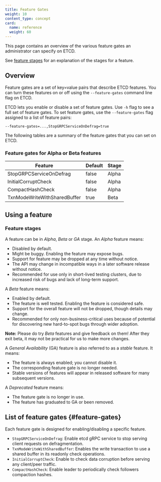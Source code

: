 ```yaml
---
title: Feature Gates
weight: 10
content_type: concept
card:
  name: reference
  weight: 60
---
```


<!-- overview -->
This page contains an overview of the various feature gates an administrator
can specify on ETCD.

See [feature stages](#feature-stages) for an explanation of the stages for a feature.


<!-- body -->
## Overview

Feature gates are a set of key=value pairs that describe ETCD features.
You can turn these features on or off using the `--feature-gates` command line flag
on ETCD.

ETCD lets you enable or disable a set of feature gates.
Use `-h` flag to see a full set of feature gates.
To set feature gates, use the `--feature-gates` flag assigned to a list of feature pairs:

```shell
--feature-gates=...,StopGRPCServiceOnDefrag=true
```

The following tables are a summary of the feature gates that you can set on
ETCD.

### Feature gates for Alpha or Beta features

| Feature                          | Default | Stage |
|----------------------------------|---------|-------|
| StopGRPCServiceOnDefrag          | false   | Alpha |
| InitialCorruptCheck              | false   | Alpha |
| CompactHashCheck                 | false   | Alpha |
| TxnModeWriteWithSharedBuffer     | true    | Beta  |

## Using a feature

### Feature stages

A feature can be in *Alpha*, *Beta* or *GA* stage.
An *Alpha* feature means:

* Disabled by default.
* Might be buggy. Enabling the feature may expose bugs.
* Support for feature may be dropped at any time without notice.
* The API may change in incompatible ways in a later software release without notice.
* Recommended for use only in short-lived testing clusters, due to increased
  risk of bugs and lack of long-term support.

A *Beta* feature means:

* Enabled by default.
* The feature is well tested. Enabling the feature is considered safe.
* Support for the overall feature will not be dropped, though details may change.
* Recommended for only non-business-critical uses because of potential for
  discovering new hard-to-spot bugs through wider adoption.

**Note:**
Please do try *Beta* features and give feedback on them!
After they exit beta, it may not be practical for us to make more changes.

A *General Availability* (GA) feature is also referred to as a *stable* feature. It means:

* The feature is always enabled; you cannot disable it.
* The corresponding feature gate is no longer needed.
* Stable versions of features will appear in released software for many subsequent versions.

A *Deprecated* feature means:

* The feature gate is no longer in use.
* The feature has graduated to GA or been removed.

## List of feature gates {#feature-gates}

Each feature gate is designed for enabling/disabling a specific feature.

* `StopGRPCServiceOnDefrag`: Enable etcd gRPC service to stop serving client requests on defragmentation.
* `TxnModeWriteWithSharedBuffer`: Enables the write transaction to use a shared buffer in its readonly check operations.
* `InitialCorruptCheck`: Enable to check data corruption before serving any client/peer traffic.
* `CompactHashCheck`: Enable leader to periodically check followers compaction hashes.
